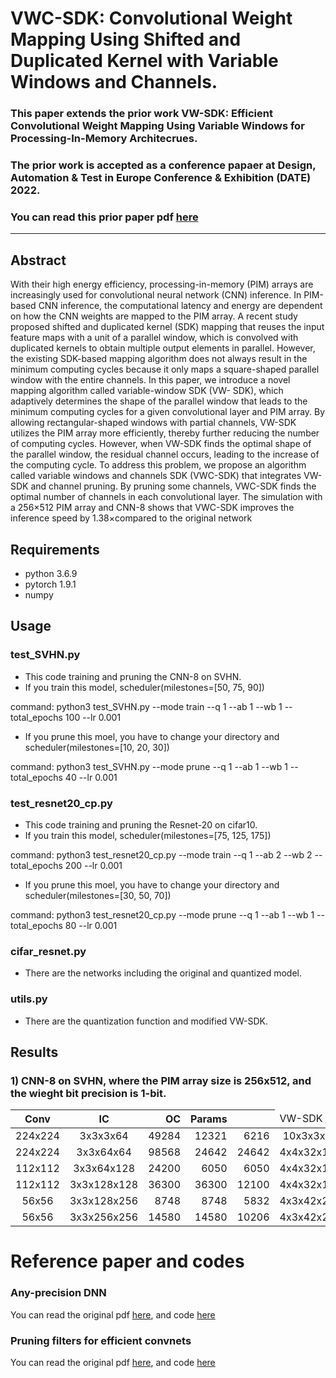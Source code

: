 # VWC-SDK: Convolutional Weight Mapping Using Shifted and Duplicated Kernel with Variable Windows and Channels.
### This paper extends the prior work VW-SDK: Efficient Convolutional Weight Mapping Using Variable Windows for Processing-In-Memory Architecrues.
### The prior work is accepted as a conference papaer at Design, Automation & Test in Europe Conference & Exhibition (DATE) 2022. 
### You can read this prior paper pdf [here](https://arxiv.org/abs/2112.11282)
---
## Abstract
With their high energy efficiency, processing-in-memory (PIM) arrays are increasingly used for convolutional neural network (CNN) inference. In PIM-based CNN inference, the computational latency and energy are dependent on how the CNN weights are mapped to the PIM array. A recent study proposed shifted and duplicated kernel (SDK) mapping that reuses the input feature maps with a unit of a parallel window, which is convolved with duplicated kernels to obtain multiple output elements in parallel. However, the existing SDK-based mapping algorithm does not always result in the minimum computing cycles because it only maps a square-shaped parallel window with the entire channels. In this paper, we introduce a novel mapping algorithm called variable-window SDK (VW-
SDK), which adaptively determines the shape of the parallel window that leads to the minimum computing cycles for a given convolutional layer and PIM array. By allowing rectangular-shaped windows with partial channels, VW-SDK utilizes the PIM array more efficiently, thereby further reducing the number of computing cycles. However, when VW-SDK finds the optimal shape of the parallel window, the residual channel occurs, leading to the increase of the computing cycle. To address this problem, we propose an algorithm called variable windows and channels SDK (VWC-SDK) that integrates VW-SDK and channel pruning. By pruning some channels, VWC-SDK finds the optimal number of channels in each convolutional layer. The simulation with a 256×512 PIM array and CNN-8 shows that VWC-SDK improves the inference speed by 1.38×compared to the original network

## Requirements
+ python 3.6.9
+ pytorch 1.9.1
+ numpy

## Usage

### test_SVHN.py
* This code training and pruning the CNN-8 on SVHN.
* If you train this model, scheduler(milestones=[50, 75, 90])

command: python3 test_SVHN.py --mode train --q 1 --ab 1 --wb 1 --total_epochs 100 --lr 0.001

* If you prune this moel, you have to change your directory and scheduler(milestones=[10, 20, 30])

command: python3 test_SVHN.py --mode prune --q 1 --ab 1 --wb 1 --total_epochs 40 --lr 0.001

### test_resnet20_cp.py
* This code training and pruning the Resnet-20 on cifar10.
* If you train this model, scheduler(milestones=[75, 125, 175])

command: python3 test_resnet20_cp.py --mode train --q 1 --ab 2 --wb 2 --total_epochs 200 --lr 0.001

* If you prune this moel, you have to change your directory and scheduler(milestones=[30, 50, 70])

command: python3 test_resnet20_cp.py --mode prune --q 1 --ab 1 --wb 1 --total_epochs 80 --lr 0.001

### cifar_resnet.py
* There are the networks including the original and quantized model.

### utils.py
* There are the quantization function and modified VW-SDK.


## Results
### 1) CNN-8 on SVHN, where the PIM array size is 256x512, and the wieght bit precision is 1-bit.
| **Conv** | **IC** | **OC** | **Params** | **<td colspan=4>VW-SDK** | **<td colspan=4>RCP** |
|:---:|:---:|---:|---:|---:|:---:|
| 224x224 | 3x3x3x64 | 49284 | 12321 | 6216 | 10x3x3x64 |
| 224x224 | 3x3x64x64 | 98568 | 24642 | 24642 | 4x4x32x128 |
| 112x112 | 3x3x64x128 | 24200 | 6050 | 6050 | 4x4x32x128 |
| 112x112 | 3x3x128x128 | 36300 | 36300 | 12100 | 4x4x32x128 |
| 56x56 | 3x3x128x256 | 8748 | 8748 | 5832 | 4x3x42x256 |
| 56x56 | 3x3x256x256 | 14580 | 14580 | 10206 | 4x3x42x256 |

# Reference paper and codes
### Any-precision DNN
You can read the original pdf [here](https://arxiv.org/abs/1911.07346), and code [here](https://github.com/SHI-Labs/Any-Precision-DNNs) 

### Pruning filters for efficient convnets
You can read the original pdf [here](https://arxiv.org/pdf/1608.08710.pdf), and code [here](https://github.com/VainF/Torch-Pruning) 
